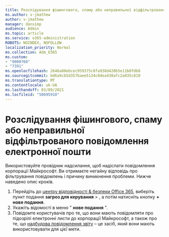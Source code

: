 ```yaml
---
title: Розслідування фішингового, спаму або неправильної відфільтрованого повідомлення електронної пошти
ms.author: v-jmathew
author: v-jmathew
manager: dansimp
audience: Admin
ms.topic: article
ms.service: o365-administration
ROBOTS: NOINDEX, NOFOLLOW
localization_priority: Normal
ms.collection: Adm_O365
ms.custom:
- "9000760"
- "7391"
ms.openlocfilehash: 2646a80ebcec959375c8fa938d420b5e11b0fdb8
ms.sourcegitcommit: bd6a9cb5d357baee5134c0dea430afc2a035c810
ms.translationtype: MT
ms.contentlocale: uk-UA
ms.lasthandoff: 03/09/2021
ms.locfileid: "50695918"
---
```

# <a name="investigate-phishing-spam-or-incorrectly-filtered-email"></a>Розслідування фішингового, спаму або неправильної відфільтрованого повідомлення електронної пошти

Використовуйте провідник надсилання, щоб надіслати повідомлення корпорації Майкрософт. Ви отримаєте негайну відповідь про фільтрування повідомлень і причину виникнення проблеми. Нижче наведено опис кроків.

1. Перейдіть до [центру відповідності & безпеки Office 365](https://go.microsoft.com/fwlink/p/?linkid=2077143), виберіть пункт подання **загроз для керування**  >  , а потім натисніть кнопку **+ нове подання**.
2. Укажіть відомості в меню " **нове подання** ".
3. Повідомте користувачів про те, що вони мають повідомляти про підозрілі електронні листи до корпорації Майкрософт, а також про те, що [надбудова повідомлення звіту](https://go.microsoft.com/fwlink/?linkid=2092385) – це засіб, який вони мають використовувати для цієї мети.
